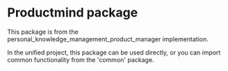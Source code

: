 # Productmind package
    
This package is from the personal_knowledge_management_product_manager implementation.

In the unified project, this package can be used directly, or you can import common
functionality from the 'common' package.
